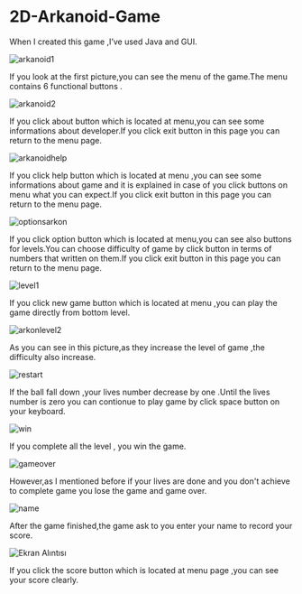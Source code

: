 # 2D-Arkanoid-Game
 When I created this game ,I’ve used Java and GUI.


![arkanoid1](https://user-images.githubusercontent.com/101573509/158522782-2907e18d-19a9-4285-97c7-ac95513f9ab5.PNG)

If you look at the first picture,you can see the menu of the game.The menu contains 6 functional buttons .


![arkanoid2](https://user-images.githubusercontent.com/101573509/158522786-566be6c5-cf5f-4ed9-ac14-88097c80163b.PNG)

If you click about button which is located at menu,you can see some informations about developer.If you click exit button in this page you can return to the menu page.


![arkanoidhelp](https://user-images.githubusercontent.com/101573509/158522798-9656926f-339e-419f-94f7-b91a73a18ae3.PNG)

If you click help button which is located at menu ,you can see some informations about game and it is explained in case of you click buttons on menu what you can expect.If you click exit button in this page you can return to the menu page.



![optionsarkon](https://user-images.githubusercontent.com/101573509/158522805-1318828b-96c2-435e-84b3-52d87e6abf27.PNG)

If you click option button which is located at menu,you can see also buttons for levels.You can choose difficulty of game by click button in terms of numbers that written on them.If you click exit button in this page you can return to the menu page.


![level1](https://user-images.githubusercontent.com/101573509/158522809-640651e3-59a7-4b55-bd09-203d0dace27a.PNG)

If you click new game button which is located at menu ,you can play the game directly from bottom level.



![arkonlevel2](https://user-images.githubusercontent.com/101573509/158522816-a1546ea2-5e69-4792-ab4c-b20e46d2a578.PNG)


As you can see in this picture,as they increase the level of game ,the difficulty also increase.



![restart](https://user-images.githubusercontent.com/101573509/158522819-dcc9a66b-e1c3-4475-889e-7fac23a99668.PNG)


If the ball fall down ,your lives number decrease by one .Until the lives number is zero you can contionue to play game by click space button on your keyboard.



![win](https://user-images.githubusercontent.com/101573509/158522824-a290d506-6e1e-43c9-8e41-919da44f34c2.PNG)


If you complete all the level , you win the game.





![gameover](https://user-images.githubusercontent.com/101573509/158522828-1c05fee5-45f4-4f23-90a2-391ca7e85456.PNG)


However,as I mentioned before if your lives are done and you don't achieve to complete game you lose the game and game over.



![name](https://user-images.githubusercontent.com/101573509/158546659-0ef30e77-d979-4960-886d-a5bb24ff42e1.PNG)

After the game finished,the game ask to you enter your name to record your score.




![Ekran Alıntısı](https://user-images.githubusercontent.com/101573509/158550823-82b630ff-b1d2-4ad8-87db-5d5d9a5eeda6.PNG)


If you click the score button which is located at menu page ,you can see your score clearly.
